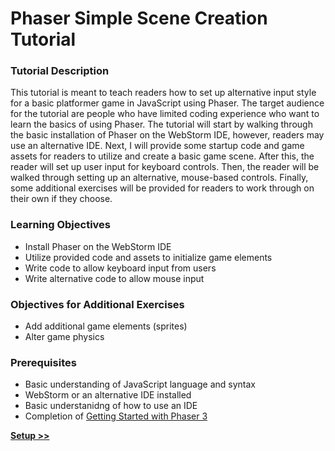 # Phaser Simple Scene Creation Tutorial

### Tutorial Description
This tutorial is meant to teach readers how to set up alternative input style for a basic platformer game in JavaScript using Phaser. The target audience for the tutorial are people who have limited coding experience who want to learn the basics of using Phaser. The tutorial will start by walking through the basic installation of Phaser on the WebStorm IDE, however, readers may use an alternative IDE. Next, I will provide some startup code and game assets for readers to utilize and create a basic game scene. After this, the reader will set up user input for keyboard controls. Then, the reader will be walked through setting up an alternative, mouse-based controls. Finally, some additional exercises will be provided for readers to work through on their own if they choose.

### Learning Objectives
* Install Phaser on the WebStorm IDE
* Utilize provided code and assets to initialize game elements
* Write code to allow keyboard input from users
* Write alternative code to allow mouse input

### Objectives for Additional Exercises 
* Add additional game elements (sprites)
* Alter game physics 

### Prerequisites
* Basic understanding of JavaScript language and syntax
* WebStorm or an alternative IDE installed
* Basic understanidng of how to use an IDE
* Completion of [Getting Started with Phaser 3](https://phaser.io/tutorials/getting-started-phaser3/)


**[Setup >>](./setup.md)**
